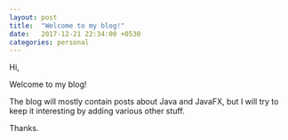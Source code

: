 ```yaml
---
layout: post
title:  "Welcome to my blog!"
date:   2017-12-21 22:34:00 +0530
categories: personal
---
```


Hi,

Welcome to my blog!

The blog will mostly contain posts about Java and JavaFX, 
but I will try to keep it interesting by adding various other stuff.

Thanks.

